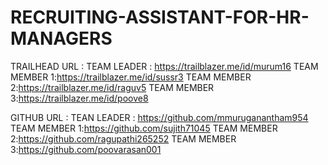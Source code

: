 # RECRUITING-ASSISTANT-FOR-HR-MANAGERS
TRAILHEAD URL :
TEAM LEADER : https://trailblazer.me/id/murum16
TEAM MEMBER 1:https://trailblazer.me/id/sussr3
TEAM MEMBER 2:https://trailblazer.me/id/raguv5
TEAM MEMBER 3:https://trailblazer.me/id/poove8


GITHUB URL :
TEAN LEADER : https://github.com/mmuruganantham954
TEAM MEMBER 1:https://github.com/sujith71045
TEAM MEMBER 2:https://github.com/ragupathi265252
TEAM MEMBER 3:https://github.com/poovarasan001
